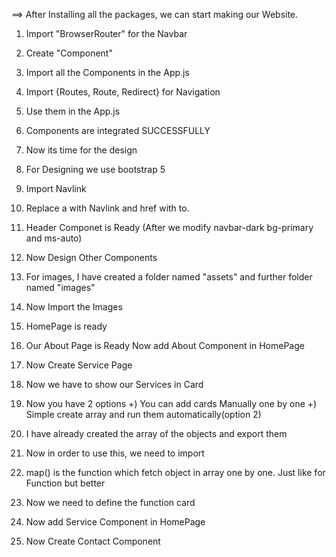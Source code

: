 ==> After Installing all the packages, we can start making our Website. 

1. Import "BrowserRouter" for the Navbar

2. Create "Component"

3. Import all the Components in the App.js

4. Import {Routes, Route, Redirect} for Navigation

5. Use them in the App.js

6. Components are integrated SUCCESSFULLY

7. Now its time for the design

8. For Designing we use bootstrap 5

9. Import Navlink

10. Replace a with Navlink and href with to.

11. Header Componet is Ready (After we modify navbar-dark bg-primary and ms-auto)

12. Now Design Other Components

13. For images, I have created a folder named "assets" and further folder named "images"

14. Now Import the Images

15. HomePage is ready

16. Our About Page is Ready
    Now add About Component in HomePage

17. Now Create Service Page

18. Now we have to show our Services in Card

19. Now you have 2 options
+) You can add cards Manually one by one
+) Simple create array and run them automatically(option 2)

20. I have already created the array of the objects and export them

21. Now in order to use this, we need to import

22. map() is the function which fetch object in array one by one. Just like for Function but better

23. Now we need to define the function card

24. Now add Service Component in HomePage

25. Now Create Contact Component